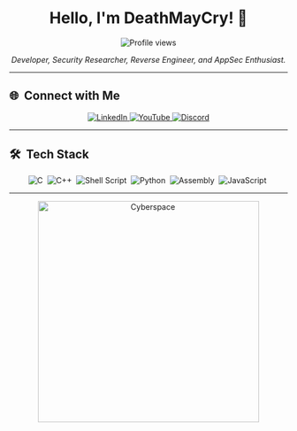 <h1 align="center">Hello, I'm DeathMayCry! 👾</h1>

<p align="center">
  <img src="https://komarev.com/ghpvc/?username=D3athMayCry&color=yellow" alt="Profile views" />
</p>

<p align="center">
  <em>Developer, Security Researcher, Reverse Engineer, and AppSec Enthusiast.</em>
</p>

---

## 🌐 &nbsp;Connect with Me

<div align="center">
  <a href="https://www.linkedin.com/in/johnathan-frabetti-hacking/" target="_blank">
    <img src="https://img.shields.io/badge/-LinkedIn-0A66C2?style=for-the-badge&logo=linkedin&logoColor=white" alt="LinkedIn"/>
  </a>
  <a href="https://www.youtube.com/@0xor" target="_blank">
    <img src="https://img.shields.io/badge/-YouTube-FF0000?style=for-the-badge&logo=youtube&logoColor=white" alt="YouTube"/>
  </a>
  <a href="https://discord.com/users/996858314396815420" target="_blank">
    <img src="https://img.shields.io/badge/-Discord-5865F2?style=for-the-badge&logo=discord&logoColor=white" alt="Discord"/>
  </a>
</div>

---

## 🛠 &nbsp;Tech Stack

<div align="center">
  <img src="https://img.shields.io/badge/C-%2300599C.svg?style=for-the-badge&logo=c&logoColor=white" alt="C"/>&nbsp;
  <img src="https://img.shields.io/badge/C++-%2300599C.svg?style=for-the-badge&logo=c%2B%2B&logoColor=white" alt="C++"/>&nbsp;
  <img src="https://img.shields.io/badge/Shell_Script-%23121011.svg?style=for-the-badge&logo=gnu-bash&logoColor=white" alt="Shell Script"/>&nbsp;
  <img src="https://img.shields.io/badge/Python-3670A0?style=for-the-badge&logo=python&logoColor=ffdd54" alt="Python"/>&nbsp;
  <img src="https://img.shields.io/badge/Assembly-%23A0A0A0.svg?style=for-the-badge&logo=assemblyscript&logoColor=white" alt="Assembly"/>&nbsp;
  <img src="https://img.shields.io/badge/JavaScript-%23F7DF1E.svg?style=for-the-badge&logo=javascript&logoColor=black" alt="JavaScript"/>&nbsp;
</div>

---

<p align="center">
  <img src="https://media.tenor.com/heBl6UHvYLQAAAAd/cyberchase-cyberspace.gif" alt="Cyberspace" width="400"/>
</p>
